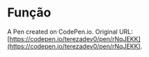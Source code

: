 # Função

A Pen created on CodePen.io. Original URL: [https://codepen.io/terezadev0/pen/rNqJEKK](https://codepen.io/terezadev0/pen/rNqJEKK).

